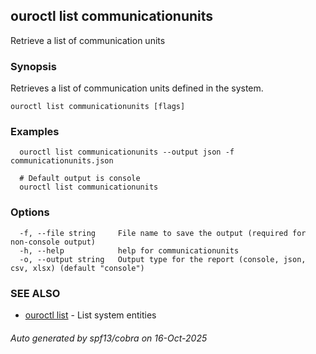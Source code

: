 ## ouroctl list communicationunits

Retrieve a list of communication units

### Synopsis

Retrieves a list of communication units defined in the system.

```
ouroctl list communicationunits [flags]
```

### Examples

```
  ouroctl list communicationunits --output json -f communicationunits.json

  # Default output is console
  ouroctl list communicationunits
```

### Options

```
  -f, --file string     File name to save the output (required for non-console output)
  -h, --help            help for communicationunits
  -o, --output string   Output type for the report (console, json, csv, xlsx) (default "console")
```

### SEE ALSO

* [ouroctl list](ouroctl_list.md)	 - List system entities

###### Auto generated by spf13/cobra on 16-Oct-2025

